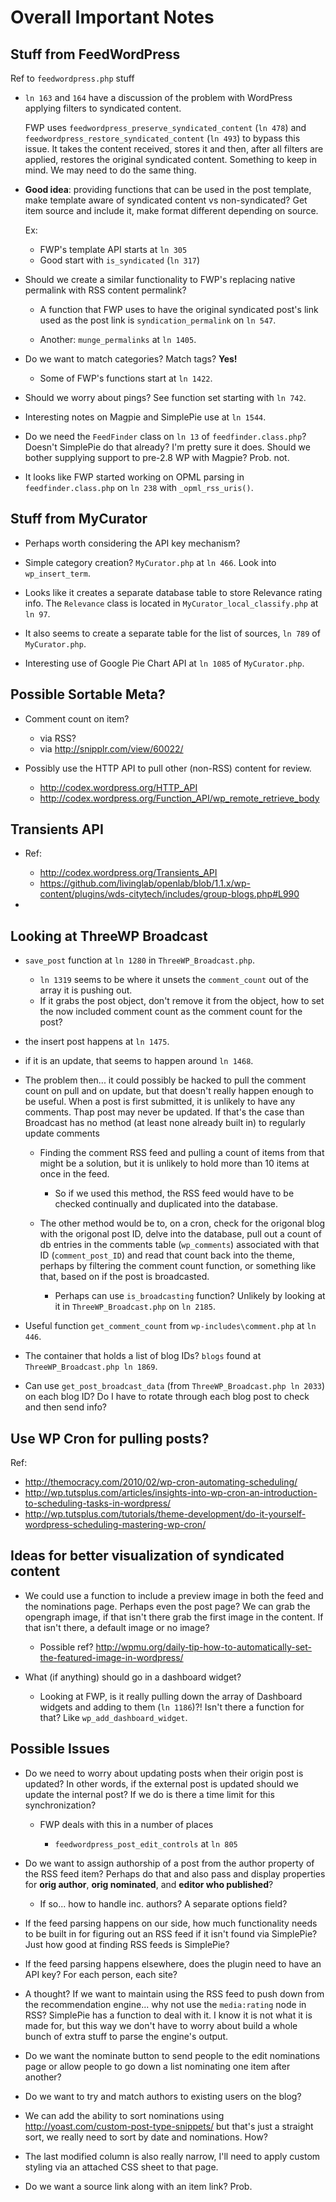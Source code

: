 Overall Important Notes
========================

Stuff from FeedWordPress
------------------------

Ref to `feedwordpress.php` stuff
- 	`ln 163` and `164` have a discussion of the problem with WordPress applying filters to syndicated content.
	
	FWP uses `feedwordpress_preserve_syndicated_content` (`ln 478`) and `feedwordpress_restore_syndicated_content` (`ln 493`) to bypass this issue. It takes the content received, stores it and then, after all filters are applied, restores the original syndicated content. Something to keep in mind. We may need to do the same thing. 
	
-	**Good idea**: providing functions that can be used in the post template, make template aware of syndicated content vs non-syndicated? Get item source and include it, make format different depending on source. 

	Ex:
	*	FWP's template API starts at `ln 305`
	*	Good start with `is_syndicated` (`ln 317`)
	
-	Should we create a similar functionality to FWP's replacing native permalink with RSS content permalink? 
	
	*	A function that FWP uses to have the original syndicated post's link used as the post link is `syndication_permalink` on `ln 547`.
	
	*	Another: `munge_permalinks` at `ln 1405`.
	
-	Do we want to match categories? Match tags? **Yes!**

	*	Some of FWP's functions start at `ln 1422`.

-	Should we worry about pings? See function set starting with `ln 742`.

-	Interesting notes on Magpie and SimplePie use at `ln 1544`.

-	Do we need the `FeedFinder` class on `ln 13` of `feedfinder.class.php`? Doesn't SimplePie do that already? I'm pretty sure it does. Should we bother supplying support to pre-2.8 WP with Magpie? Prob. not. 

-	It looks like FWP started working on OPML parsing in `feedfinder.class.php` on `ln 238` with `_opml_rss_uris()`.


Stuff from MyCurator
--------------------

-	Perhaps worth considering the API key mechanism? 

-	Simple category creation? `MyCurator.php` at `ln 466`. Look into `wp_insert_term`.

-	Looks like it creates a separate database table to store Relevance rating info. The `Relevance` class is located in `MyCurator_local_classify.php` at `ln 97`.

-	It also seems to create a separate table for the list of sources, `ln 789` of `MyCurator.php`. 

-	Interesting use of Google Pie Chart API at `ln 1085` of `MyCurator.php`.


Possible Sortable Meta?
-----------------------

-	Comment count on item?
	*	via RSS?
	*	via http://snipplr.com/view/60022/

-	Possibly use the HTTP API to pull other (non-RSS) content for review. 	
	*	http://codex.wordpress.org/HTTP_API
	*	http://codex.wordpress.org/Function_API/wp_remote_retrieve_body


Transients API
--------------

-	Ref: 
	*	http://codex.wordpress.org/Transients_API
	*	https://github.com/livinglab/openlab/blob/1.1.x/wp-content/plugins/wds-citytech/includes/group-blogs.php#L990
	
-	


Looking at ThreeWP Broadcast
----------------------------

-	`save_post` function at `ln 1280` in `ThreeWP_Broadcast.php`.

	*	`ln 1319` seems to be where it unsets the `comment_count` out of the array it is pushing out. 
	*	If it grabs the post object, don't remove it from the object, how to set the now included comment count as the comment count for the post?
	
-	the insert post happens at `ln 1475`.

-	if it is an update, that seems to happen around `ln 1468`.

-	The problem then... it could possibly be hacked to pull the comment count on pull and on update, but that doesn't really happen enough to be useful. When a post is first submitted, it is unlikely to have any comments. Thap post may never be updated. If that's the case than Broadcast has no method (at least none already built in) to regularly update comments 

	*	Finding the comment RSS feed and pulling a count of items from that might be a solution, but it is unlikely to hold more than 10 items at once in the feed. 
		+	So if we used this method, the RSS feed would have to be checked continually and duplicated into the database. 
	
	*	The other method would be to, on a cron, check for the origonal blog with the origonal post ID, delve into the database, pull out a count of db entries in the comments table (`wp_comments`) associated with that ID (`comment_post_ID`) and read that count back into the theme, perhaps by filtering the comment count function, or something like that, based on if the post is broadcasted. 
		+	Perhaps can use `is_broadcasting` function? Unlikely by looking at it in `ThreeWP_Broadcast.php` on `ln 2185`.
		
-	Useful function `get_comment_count` from `wp-includes\comment.php` at `ln 446`.

-	The container that holds a list of blog IDs? `blogs` found at `ThreeWP_Broadcast.php ln 1869`.

-	Can use `get_post_broadcast_data` (from `ThreeWP_Broadcast.php ln 2033`) on each blog ID? Do I have to rotate through each blog post to check and then send info?

Use WP Cron for pulling posts?
------------------------------
Ref:
-	http://themocracy.com/2010/02/wp-cron-automating-scheduling/
-	http://wp.tutsplus.com/articles/insights-into-wp-cron-an-introduction-to-scheduling-tasks-in-wordpress/
-	http://wp.tutsplus.com/tutorials/theme-development/do-it-yourself-wordpress-scheduling-mastering-wp-cron/



Ideas for better visualization of syndicated content
----------------------------------------------------

-	We could use a function to include a preview image in both the feed and the nominations page. Perhaps even the post page? We can grab the opengraph image, if that isn't there grab the first image in the content. If that isn't there, a default image or no image?

	*	Possible ref? http://wpmu.org/daily-tip-how-to-automatically-set-the-featured-image-in-wordpress/
	
-	What (if anything) should go in a dashboard widget? 

	*	Looking at FWP, is it really pulling down the array of Dashboard widgets and adding to them (`ln 1186`)?! Isn't there a function for that? Like `wp_add_dashboard_widget`.
	
	
Possible Issues
---------------

-	Do we need to worry about updating posts when their origin post is updated? In other words, if the external post is updated should we update the internal post? If we do is there a time limit for this synchronization? 

	*	FWP deals with this in a number of places
	
		+ `feedwordpress_post_edit_controls` at `ln 805`
		
-	Do we want to assign authorship of a post from the author property of the RSS feed item? Perhaps do that and also pass and display properties for **orig author**, **orig nominated**, and **editor who published**?

	*	If so... how to handle inc. authors? A separate options field? 
	
-	If the feed parsing happens on our side, how much functionality needs to be built in for figuring out an RSS feed if it isn't found via SimplePie? Just how good at finding RSS feeds is SimplePie? 

-	If the feed parsing happens elsewhere, does the plugin need to have an API key? For each person, each site? 

-	A thought? If we want to maintain using the RSS feed to push down from the recommendation engine... why not use the `media:rating` node in RSS? SimplePie has a function to deal with it. I know it is not what it is made for, but this way we don't have to worry about build a whole bunch of extra stuff to parse the engine's output. 

-	Do we want the nominate button to send people to the edit nominations page or allow people to go down a list nominating one item after another?

-	Do we want to try and match authors to existing users on the blog?

-	We can add the ability to sort nominations using http://yoast.com/custom-post-type-snippets/ but that's just a straight sort, we really need to sort by date and nominations. How? 

-	The last modified column is also really narrow, I'll need to apply custom styling via an attached CSS sheet to that page. 

-	Do we want a source link along with an item link? Prob. 